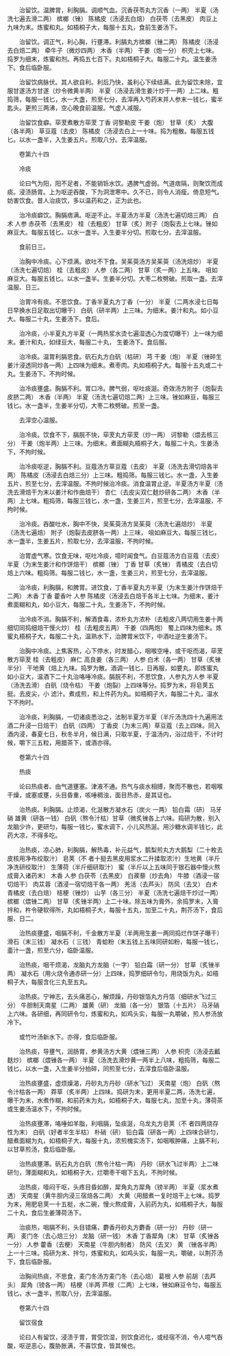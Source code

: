 <!-- { "loadSidebar": true } -->
　　治留饮。温脾胃，利胸膈。调顺气血。沉香茯苓丸方沉香（一两） 半夏（汤洗七遍去滑二两） 槟榔（锉） 陈橘皮（汤浸去白焙） 白茯苓（去黑皮） 肉豆上九味为末。炼蜜和丸。如梧桐子大，每服十五丸，食前生姜汤下。

　　治留饮。调正气，利心胸，行壅滞。利膈丸方槟榔（锉二两） 陈橘皮（汤浸去白焙二两） 牵牛子（微炒四两） 木香（半两） 干姜（炮一分） 枳壳上七味。捣罗为细末，炼蜜和剂。再捣五七百下。丸如梧桐子大。每服二十丸。温生姜汤下。食后临卧服。

　　治留饮病脉伏。其人欲自利。利后乃快，虽利心下续结满。此为留饮未除，宜服甘遂汤方甘遂（炒令微黄半两） 半夏（汤浸去滑生姜汁炒干一两）上二味。粗捣筛，每服一钱匕，水一大盏，煎至七分，去滓再入芍药末并人参末一钱匕，蜜半匙头。更煎三两沸，空心晚食前温服。气虚人减服。

　　治留饮食癖。荜茇煮散方荜茇 丁香 诃黎勒皮 干姜（炮） 甘草（炙） 大腹（各半两） 草豆蔻（去皮） 陈橘皮（汤浸去白上一十味。捣为粗散。每服五钱匕。以水一盏半，入生姜五片。煎取八分。去滓温服。

　　卷第六十四

　　冷痰

　　论曰气为阳，阳不足者，不能销铄水饮。遇脾气虚弱。气道痞隔，则聚饮而成痰。浸渍肠胃。上为呕逆吞酸，下为洞泄寒中。久不已，则令人消瘦。倚息短气。妨害饮食。昔人治痰饮，多以温药和之，正为此也。

　　治冷痰癖饮。胸膈痞满。呕逆不止。半夏汤方半夏（汤洗七遍切焙三两） 白术 人参 赤茯苓（去黑皮） 桂（去粗皮） 甘草（炙）附子（炮裂去上七味。锉如麻豆大。每服五钱匕。以水一盏半。入生姜半分切。煎取七分。去滓温服。

　　食前日三。

　　治胸中冷痰。心下烦满。欲吐不下食。吴茱萸汤方吴茱萸（汤洗焙炒） 半夏（汤洗七遍切焙） 桂（去粗皮） 人参（各二两） 甘草（炙一两）上五味。 咀如麻豆大。每服五钱匕。以水一盏半。生姜半分切。大枣二枚劈破。煎取一盏。去滓温服、日三。

　　治胃冷有痰。不思饮食。丁香半夏丸方丁香（一分） 半夏（二两水浸七日每日早换水日足取出切曝干） 白矾（研半两）上三味。为细末。姜汁和丸。如小豆大。每服二十丸，生姜汤下。食后。

　　治冷痰，小半夏丸方半夏（一两热浆水烫七遍湿透心为度切曝干）上一味为细末。姜汁和丸，如绿豆大，每服二十丸， 生姜汤下。食后服。

　　治冷痰。温胃利膈思食。矾石丸方白矾（枯研） 芎 干姜（炮） 半夏（锉碎生姜汁浸透同炒各一两）上四味为细末。煮枣肉。丸如梧桐子大。每服十五丸或二十丸。生姜汤下。不拘时候。

　　治冷痰壅盛。胸膈不利。胃口冷。脾气弱，呕吐痰涎。奇效汤方附子（炮裂去皮脐二两） 木香（半两） 半夏（汤洗七遍切焙二两）上三味。锉如麻豆，每服三钱匕。水一盏半，生姜半分切，大枣二枚劈破。煎至一盏。

　　去滓空心温服。

　　治冷痰。饮食不下，膈脘不快，荜茇丸方荜茇（炒一两） 诃黎勒（煨去核三分） 干姜（炮半两）上三味。为细末。煮面糊丸梧桐子大，每服二十丸，生姜汤下，不拘时候。

　　治冷痰呕逆，胸膈不利。豆蔻汤方草豆蔻（去皮） 半夏（汤洗去滑切焙各半两） 陈橘皮（汤浸去白焙三分）上三味。粗捣筛。每服三钱匕。水一盏，入生姜五片，煎至七分，去滓温服。不拘时候治冷痰。消食温胃止逆。半夏汤方半夏（汤洗去滑焙干为末以姜汁和作曲焙干） 杏仁（去皮尖双仁麸炒研各二两） 木香（半两）上七味。粗捣筛，每服三钱匕，水一盏，生姜三片，煎至七分，去滓温服，不拘时候。

　　治冷痰。吞酸吐水，胸中不快，吴茱萸汤方吴茱萸（汤洗七遍焙炒） 半夏（汤洗七遍焙） 附子（炮裂去皮脐各一两）上三味， 咀如麻豆大，每服三钱匕，水一盏半，生姜五片，煎取七分，去滓温服，不拘时候。

　　治胃虚气寒。饮食无味，呕吐冷痰，噫时闻食气。白豆蔻汤方白豆蔻（去皮） 半夏（为末生姜汁和作饼焙干） 槟榔（锉） 丁香 甘草（炙锉） 青橘皮（去白切焙上六味。粗捣筛。每服二钱匕，水一盏，生姜三片，煎至七分，去滓温服。

　　治冷痰，利胸膈，和脾胃。进饮食，丁香半夏丸方半夏（为末生姜汁作饼焙干二两） 木香 丁香 藿香叶 人参 陈橘皮（汤浸去白焙干各半上七味。为细末，姜汁煮面糊和丸，如小豆大，每服二十丸，生姜汤下，不拘时候。

　　治冷痰不消。胸膈不利，解酒食毒，浓朴丸方浓朴（去粗皮八两切用生姜十两细切同捣细焙干慢火炒） 桂（去粗皮五两） 干姜（四两炮） 蜀上四味为细末。炼蜜丸梧桐子大，每服二十丸，温熟水下，治脾胃米饮下，中酒吐逆生姜汤下。

　　治胸中冷痰。上焦客热，心下停水，时发醋心，咽喉空唾，或干呕而渴，荜茇散方荜茇 桂（去粗皮） 麻仁 高良姜（各三两） 人参 白术（各一两） 甘草（炙锉半分） 干地黄（焙上九味。捣罗为散。酒调一钱匕，日再服，如要丸，即炼蜜丸如小豆大，温酒下二十丸治咯唾冷痰。膈脘不利，不思饮食，人参丸方人参 半夏（汤洗去滑） 白矾（烧令枯） 干姜（炮裂）上四味等分。捣罗为末，将皂荚五挺。去皮尖，小 滤汁。煮成煎，和上件药为丸。如梧桐子大，每服二十丸，温水下不拘时。

　　治冷痰，利胸膈，一切诸痰悉治之，法制半夏方半夏（半斤汤洗四十九遍用法酒二升浸一日焙干） 白矾（四两） 丁香皮（为末三两）草豆蔻（去上四味。同入酒内浸，春夏七日，秋冬半月，候日满，只取半夏，于温汤内，浴过焙干，不计时候，嚼下三五粒，用腊茶下，或酒亦得。

　　卷第六十四

　　热痰

　　论曰热痰者、由气道壅塞。津液不通。热气与痰水相搏，聚而不散也，若咽喉干燥，或塞或壅，头目昏重，咳唾稠浊，面目热赤，是其证也。

　　治热痰。利胸膈。止烦渴，化涎散方凝水石（炭火 一两） 铅白霜（研） 马牙硝 雄黄（研各一钱） 白矾（熬令汁枯）甘草（微炙锉各上六味。捣研为散，别入龙脑少许，更研匀，每服一钱匕，蜜水调下，小儿风热涎。用沙糖水调半钱匕，此药大凉，不得多吃。

　　治热痰，凉心肺，利胸膈，解热毒，补元益气，鹅梨煎丸方大鹅梨（二十枚去皮核用净布绞取汁） 皂荚（不 者十挺去黑皮用浆水二升揉取浓汁）生地黄（半斤净洗研绞取汁） 生薄荷（半斤细研取汁） 蜜（半斤以上五味同于银石器中慢火熬成膏入诸药末） 木香 人参 白茯苓（去黑皮） 白蒺藜（炒去角） 牛膝（酒浸一宿切焙干） 肉苁蓉（酒浸一宿切焙干各一两） 羌活（去芦头） 防风（去叉） 白术 青橘皮（去白焙） 桔梗（锉炒） 山芋（各三分） 半夏（汤洗七遍焙干炒过一两） 槟榔（煨锉二两） 甘草（炙锉半两）上二十味。除五味为膏外，余捣罗末，入膏拌和，杵令硬软得所，丸如梧桐子大，每服十五丸，加至二十丸，荆芥汤下，食后服、日二。

　　治热痰壅盛，咽膈不利，千金散方半夏（半两用生姜一两同捣烂作饼子曝干） 滑石（末三钱） 凝水石（ 三钱） 青蛤粉（末五钱上五味同研如粉，每服一钱匕，齑汁一盏，煎至六分，临卧温服。

　　治热痰，咽干烦渴，龙脑丸方龙脑（一字） 铅白霜（研一分） 甘草（炙锉半两） 凝水石（用火烧令通赤研一分）上四味，捣罗细研令匀，用烧饭为丸，如梧桐子大，每服含化三丸至五丸。

　　治热痰。宁神志，去头痛恶心，解烦躁，丹砂银箔丸方丹箔（细研水飞过三分） 牛胆制天南星（二两） 雄黄（研） 龙脑（各一分） 银箔（十五片） 马牙硝上六味。各研细，再同研令匀，炼蜜和丸，如鸡头实，每服一丸嚼破，煎人参汤放冷下。

　　或竹叶汤新水下。亦得，食后临卧服。

　　治热痰，导壅气，润肠胃，参黄汤方大黄（煨锉三两） 人参 枳壳（汤浸去瓤麸炒） 槟榔（煨锉各一两） 半夏（汤洗去滑炒黄一两半上八味，粗捣筛，每服二钱匕，以水一盏，入生姜半分拍碎，同煎至七分，去滓食后临卧温服。

　　治热痰壅盛，虚烦燥渴，丹砂丸方丹砂（研水飞过） 天南星（炮） 白矾（熬令汁枯各一两） 莽草（炙半两）上四味。捣研为末，更用半夏二两，汤洗七遍，曝干为末，水煮作糊，和前药末为丸，如梧桐子大，每服七丸，加至十丸，薄荷茶或生姜汤温水下，不拘时候。

　　治热痰壅滞，咯唾如羊脂，利咽膈，坠痰涎，乌龙丸方皂荚（不 者四两烧存性为末） 白矾（好者半生半枯） 朴硝（研） 铅白霜（研各一两）上四味合研匀，醋煮面糊为丸，如梧桐子大，每服十丸，浓煎槐实汤下，如咽喉肿痛，上膈不利，以甘草煎汤，食后临卧服。

　　治热痰壅滞。矾石丸方白矾（熬令汁枯一两） 丹砂（研水飞过半两）上二味研匀，薄面糊和丸，如梧桐子大，烂嚼枣干咽下五丸，不拘时候。

　　治热痰，噎闷干呕，头疼目昏如醉，犀角丸方犀角（镑半两） 半夏（浆水煮透） 天南星（黄牛胆内浸三宿焙各二两） 大黄（用醋煮一复时焙干上七味。捣罗为末，用肥皂荚一十五梃，水二碗，慢火熬成膏，入前药为丸，如梧桐子大，每服二十丸，食后生姜薄荷汤下。

　　治痰热，咽膈不利，头目错痛，麝香丹砂丸方麝香（研一分） 丹砂（研一两） 麦门冬（去心焙三分） 龙脑（研一钱） 木香 丁香犀角（末） 甘草（炙锉各一分） 人参 藿香（去梗） 天南星（牛胆内制者） 防风（去叉） 黄 （锉各半两）上一十三味。捣研为末、拌匀，炼蜜和丸，如鸡头实，每服一丸，嚼破，以荆芥汤下，食后临卧服。

　　治胸间热痰，不思食，麦门冬汤方麦门冬（去心焙） 葛根 人参 前胡（去芦头） 犀角（镑各一两） 桔梗（半两 芦根（二两）上七味，锉如麻豆令匀，每服五钱匕，水一盏半，煎取八分，去滓温服。

　　卷第六十四

　　留饮宿食

　　论曰人有留饮，浸渍于胃，胃受饮湿，则饮食迟化，或经宿不消，令人噫气吞酸，呕逆恶心，腹胁胀满，不喜饮食，皆其候也。

